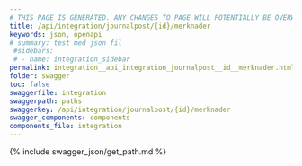 ```yaml
---
# THIS PAGE IS GENERATED. ANY CHANGES TO PAGE WILL POTENTIALLY BE OVERWRITTEN.
title: /api/integration/journalpost/{id}/merknader
keywords: json, openapi
# summary: test med json fil
 #sidebars: 
 # - name: integration_sidebar
permalink: integration__api_integration_journalpost__id__merknader.html
folder: swagger
toc: false
swaggerfile: integration
swaggerpath: paths
swaggerkey: /api/integration/journalpost/{id}/merknader
swagger_components: components
components_file: integration
---
```

{% include swagger_json/get_path.md %}
